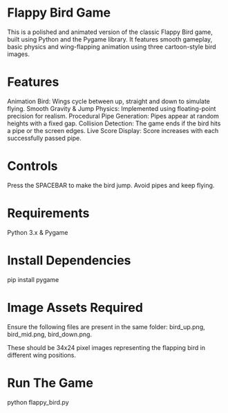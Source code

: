 # Flappy Bird Game
This is a polished and animated version of the classic Flappy Bird game, built using Python and the Pygame library. It features smooth gameplay, basic physics and wing-flapping animation using three cartoon-style bird images.

# Features
Animation Bird: Wings cycle between up, straight and down to simulate flying.
Smooth Gravity & Jump Physics: Implemented using floating-point precision for realism.
Procedural Pipe Generation: Pipes appear at random heights with a fixed gap.
Collision Detection: The game ends if the bird hits a pipe or the screen edges.
Live Score Display: Score increases with each successfully passed pipe.

# Controls
Press the SPACEBAR to make the bird jump. Avoid pipes and keep flying.

# Requirements
Python 3.x & Pygame

# Install Dependencies
pip install pygame

# Image Assets Required
Ensure the following files are present in the same folder:
bird_up.png, bird_mid.png, bird_down.png.

These should be 34x24 pixel images representing the flapping bird in different wing positions.

# Run The Game
python flappy_bird.py

